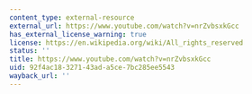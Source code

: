 ```yaml
---
content_type: external-resource
external_url: https://www.youtube.com/watch?v=nrZvbsxkGcc
has_external_license_warning: true
license: https://en.wikipedia.org/wiki/All_rights_reserved
status: ''
title: https://www.youtube.com/watch?v=nrZvbsxkGcc
uid: 92f4ac18-3271-43ad-a5ce-7bc285ee5543
wayback_url: ''
---
```

